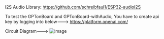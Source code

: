 I2S Audio Library: https://github.com/schreibfaul1/ESP32-audioI2S

To test the GPTonBoard and GPTonBoard-withAudio, You have to create api key by logging into below--->
https://platform.openai.com/

Circuit Diagram--->
![image](https://github.com/KS-the-CodeWizard/Final-Year-Project/assets/154646525/77da9f97-9849-433e-aff8-381f01452691)
